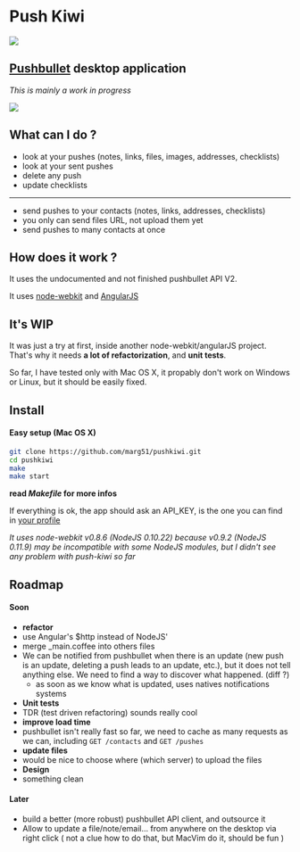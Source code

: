 # Push Kiwi

![](http://i.uto.io/TQyMT)


## [Pushbullet](https://www.pushbullet.com) desktop application

_This is mainly a work in progress_

![](http://i.uto.io/jk5MA)

## What can I do ?

- look at your pushes (notes, links, files, images, addresses, checklists)
- look at your sent pushes
- delete any push
- update checklists

***

- send pushes to your contacts (notes, links, addresses, checklists)
- you only can send files URL, not upload them yet
- send pushes to many contacts at once


## How does it work ?

It uses the undocumented and not finished pushbullet API V2.

It uses [node-webkit](https://github.com/rogerwang/node-webkit) and [AngularJS](angularjs.org)

## It's WIP

It was just a try at first, inside another node-webkit/angularJS project. That's why it needs **a lot of refactorization**, and **unit tests**.

So far, I have tested only with Mac OS X, it propably don't work on Windows or Linux, but it should be easily fixed.

## Install

#### Easy setup (Mac OS X)

```bash
git clone https://github.com/marg51/pushkiwi.git
cd pushkiwi
make
make start
```
**read _Makefile_ for more infos**

If everything is ok, the app should ask an API_KEY, is the one you can find in [your profile](https://www.pushbullet.com/account)

_It uses node-webkit v0.8.6 (NodeJS 0.10.22) because v0.9.2 (NodeJS 0.11.9) may be incompatible with some NodeJS modules, but I didn't see any problem with push-kiwi so far_

## Roadmap


#### Soon 

- **refactor**
 - use Angular's $http instead of NodeJS'
 - merge _main.coffee into others files
 - We can be notified from pushbullet when there is an update (new push is an update, deleting a push leads to an update, etc.), but it does not tell anything else. We need to find a way to discover what happened. (diff ?)
 	- as soon as we know what is updated, uses natives notifications systems
- **Unit tests**
 - TDR (test driven refactoring) sounds really cool
- **improve load time**
 - pushbullet isn't really fast so far, we need to cache as many requests as we can, including `GET /contacts` and `GET /pushes`
- **update files**
 - would be nice to choose where (which server) to upload the files
- **Design**
 - something clean


#### Later

- build a better (more robust) pushbullet API client, and outsource it
- Allow to update a file/note/email... from anywhere on the desktop via right click ( not a clue how to do that, but MacVim do it, should be fun )
